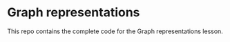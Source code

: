 # Graph representations

This repo contains the complete code for the Graph representations lesson.
